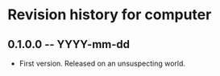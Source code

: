 # Revision history for computer

## 0.1.0.0 -- YYYY-mm-dd

* First version. Released on an unsuspecting world.
